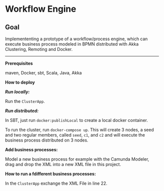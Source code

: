 Workflow Engine
===

Goal
---
Implemententing a prototype of a workflow/process engine, which can execute business process
modeled in BPMN distributed with Akka Clustering, Remoting and Docker.

---
**Prerequisites**

maven, Docker, sbt, Scala, Java, Akka

**How to deploy**


**_Run locally:_**

Run the `ClusterApp`.

**_Run distributed:_**


In SBT, just run `docker:publishLocal` to create a local docker container. 

To run the cluster, run `docker-compose up`. This will create 3 nodes, a seed and two regular members, called `seed`, `c1`, and `c2`
and will execute the business process distributed on 3 nodes.

**Add business processes:**

Model a new business process for example with the Camunda Modeler, drag and drop the XML
into a new XML file in this project.

**How to run a fdifferent business processes:**

In the `ClusterApp` exchange the XML File in line 22.

